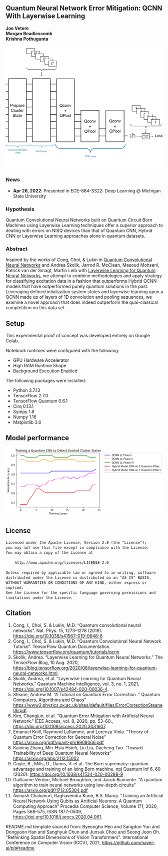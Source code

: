 ## Quantum Neural Network Error Mitigation: QCNN With Layerwise Learning
**Joe Vetere**<br />
**Morgan Beadlescomb**<br />
**Krishna Pothugunta**
<img src="img/QCNN LL Model.jpg" alt="QCNN with Layerwise Learning Model"></img>
### News

- **Apr 26, 2022**: Presented in ECE-884-SS22: Deep Learning @ Michigan State University

### Hypothesis
Quantum Convolutional Neural Networks built on Quantum Circuit Born Machines using Layerwise Learning techniques offer a superior approach to dealing with errors on NISQ devices than that of Quantum CNN, Hybrid CNN or Layerwise Learning approaches alone in quantum datasets.

### Abstract
Inspired by the works of Cong, Choi, & Lukin in [Quantum Convolutional Neural Networks](https://www.nature.com/articles/s41567-019-0648-8) and Andrea Skolik, Jarrod R. McClean, Masoud Mohseni, Patrick van der Smagt, Martin Leib with [Layerwise Learning for Quantum Neural Networks](https://arxiv.org/abs/2006.14904), we attempt to combine methodologies and apply strategy for classifying excitation data in a fashion that outperforms Hybrid QCNN models that have outperformed purely quantum solutions in the past. Leveraging defined intialization system states and layerwise learning upon a QCNN made up of layers of 1D convolution and pooling sequences, we examine a novel approach that does indeed outperform the quai-classical comptetition on this data set.


## Setup
This experimental proof of concept was developed entirely on Google Colab.

Notebook runtimes were configured with the following:
- GPU Hardware Accelerator
- High RAM Runtime Shape
- Background Execution Enabled

The following packages were installed:
- Python 3.7.13
- TensorFlow 2.7.0
- TensorFlow Quantum 0.6.1
- Cirq 0.13.1
- Sympy 1.8
- Numpy 1.16
- Matplotlib 3.0


## Model performance
<img src="img/results.png" alt="QCNN with Layerwise Learning Results"></img>


## License

```
Licensed under the Apache License, Version 2.0 (the "License");
you may not use this file except in compliance with the License.
You may obtain a copy of the License at

    http://www.apache.org/licenses/LICENSE-2.0

Unless required by applicable law or agreed to in writing, software
distributed under the License is distributed on an "AS IS" BASIS,
WITHOUT WARRANTIES OR CONDITIONS OF ANY KIND, either express or implied.
See the License for the specific language governing permissions and
limitations under the License.
```

## Citation

1.  Cong, I., Choi, S. & Lukin, M.D. “Quantum convolutional neural networks”. Nat. Phys. 15, 1273–1278 (2019). https://doi.org/10.1038/s41567-019-0648-8
2.  Cong, I., Choi, S. & Lukin, M.D. “Quantum Convolutional Neural Network Tutorial”. TensorFlow Quantum Documentation. https://www.tensorflow.org/quantum/tutorials/qcnn
3.  Skolik, Andrea. “Layerwise Learning for Quantum Neural Networks.” The TensorFlow Blog, 10 Aug. 2020, https://blog.tensorflow.org/2020/08/layerwise-learning-for-quantum-neural-networks.html.  
4.  Skolik, Andrea, et al. “Layerwise Learning for Quantum Neural Networks.” Quantum Machine Intelligence, vol. 3, no. 1, 2021, https://doi.org/10.1007/s42484-020-00036-4. 
5.  Steane, Andrew M. “A Tutorial on Quantum Error Correction .” Quantum Computers, Algorithms and Chaos” https://www2.physics.ox.ac.uk/sites/default/files/ErrorCorrectionSteane06.pdf. 
6.  Kim, Changjun, et al. “Quantum Error Mitigation with Artificial Neural Network.” IEEE Access, vol. 8, 2020, pp. 53–60., https://doi.org/10.1109/access.2020.3031607. 
7.  Emanuel Knill, Raymond Laflamme, and Lorenza Viola. “Theory of Quantum Error Correction for General Noise” https://arxiv.org/pdf/quant-ph/9908066.pdf
8.  Kaining Zhang, Min-Hsiu Hsieh, Liu Liu, Dacheng Tao. “Toward Trainability of Deep Quantum Neural Networks” https://arxiv.org/abs/2112.15002
9.  Coyle, B., Mills, D., Danos, V. et al. The Born supremacy: quantum advantage and training of an Ising Born machine. npj Quantum Inf 6, 60 (2020). https://doi.org/10.1038/s41534-020-00288-9
10. Guillaume Verdon, Michael Broughton, and Jacob Biamonte. “A quantum algorithm to train neural networks using low-depth circuits” https://arxiv.org/pdf/1712.05304.pdf
11. Avinash Chalumuri, Raghavendra Kune, B.S. Manoj. “Training an Artificial Neural Network Using Qubits as Artificial Neurons: A Quantum Computing Approach” Procedia Computer Science, Volume 171, 2020, Pages 568-575, ISSN 1877-0509, https://doi.org/10.1016/j.procs.2020.04.061.

README.md template sourced from:
Byeongho Heo and Sangdoo Yun and Dongyoon Han and Sanghyuk Chun and Junsuk Choe and Seong Joon Oh. "Rethinking Spatial Dimensions of Vision Transformers". International Conference on Computer Vision (ICCV), 2021, https://github.com/naver-ai/pit#readme
